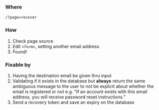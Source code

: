 ### Where  

`/?page=recover`

### How  

1. Check page source
2. Edit `<form>`, setting another email address
3. Found!

### Fixable by  

1. Having the destination email be given thru input
2. Validating if it exists in the database but **always** return the same ambiguous
message to the user to not be explicit about whether the email is registered
or not e.g. "If an account exists with this email address, you will receive password reset instructions."
3. Send a recovery token and save an expiry on the database 
